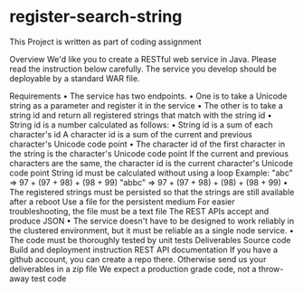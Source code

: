 # register-search-string
This Project is written as part of coding assignment

Overview
 We'd like you to create a RESTful web service in Java. Please read the instruction below carefully. 
 The service you develop should be deployable by a standard WAR file. 
 
Requirements 
•	The service has two endpoints. 
•	One is to take a Unicode string as a parameter and register it in the service 
•	The other is to take a string id and return all registered strings that match with the string id 
•	String id is a number calculated as follows: 
•	 String id is a sum of each character's id A character id is a sum of the current and previous character's Unicode code point 
•	The character id of the first character in the string is the character's Unicode code point If the current and previous characters are the same, the character id is the current character's Unicode code point String id must be calculated without using a loop Example: "abc" => 97 + (97 + 98) + (98 + 99) "abbc" => 97 + (97 + 98) + (98) + (98 + 99) 
•	The registered strings must be persisted so that the strings are still available after a reboot Use a file for the persistent medium For easier troubleshooting, the file must be a text file The REST APIs accept and produce JSON 
•	The service doesn't have to be designed to work reliably in the clustered environment, but it must be reliable as a single node service. 
•	The code must be thoroughly tested by unit tests Deliverables Source code Build and deployment instruction REST API documentation If you have a github account, you can create a repo there. Otherwise send us your deliverables in a zip file We expect a production grade code, not a throw-away test code
